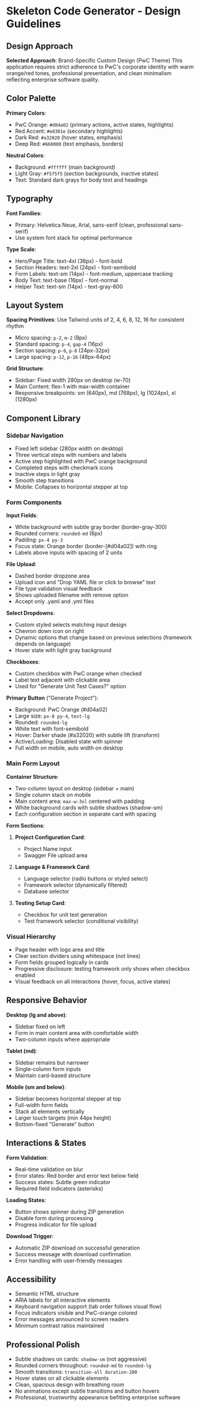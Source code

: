 # Skeleton Code Generator - Design Guidelines

## Design Approach
**Selected Approach**: Brand-Specific Custom Design (PwC Theme)
This application requires strict adherence to PwC's corporate identity with warm orange/red tones, professional presentation, and clean minimalism reflecting enterprise software quality.

## Color Palette
**Primary Colors**:
- PwC Orange: `#d04a02` (primary actions, active states, highlights)
- Red Accent: `#e0301e` (secondary highlights)
- Dark Red: `#a32020` (hover states, emphasis)
- Deep Red: `#660000` (text emphasis, borders)

**Neutral Colors**:
- Background: `#ffffff` (main background)
- Light Gray: `#f5f5f5` (section backgrounds, inactive states)
- Text: Standard dark grays for body text and headings

## Typography
**Font Families**: 
- Primary: Helvetica Neue, Arial, sans-serif (clean, professional sans-serif)
- Use system font stack for optimal performance

**Type Scale**:
- Hero/Page Title: text-4xl (36px) - font-bold
- Section Headers: text-2xl (24px) - font-semibold
- Form Labels: text-sm (14px) - font-medium, uppercase tracking
- Body Text: text-base (16px) - font-normal
- Helper Text: text-sm (14px) - text-gray-600

## Layout System
**Spacing Primitives**: Use Tailwind units of 2, 4, 6, 8, 12, 16 for consistent rhythm
- Micro spacing: `p-2`, `m-2` (8px)
- Standard spacing: `p-4`, `gap-4` (16px)
- Section spacing: `p-6`, `p-8` (24px-32px)
- Large spacing: `p-12`, `p-16` (48px-64px)

**Grid Structure**:
- Sidebar: Fixed width 280px on desktop (w-70)
- Main Content: flex-1 with max-width container
- Responsive breakpoints: sm (640px), md (768px), lg (1024px), xl (1280px)

## Component Library

### Sidebar Navigation
- Fixed left sidebar (280px width on desktop)
- Three vertical steps with numbers and labels
- Active step highlighted with PwC orange background
- Completed steps with checkmark icons
- Inactive steps in light gray
- Smooth step transitions
- Mobile: Collapses to horizontal stepper at top

### Form Components
**Input Fields**:
- White background with subtle gray border (border-gray-300)
- Rounded corners: `rounded-md` (6px)
- Padding: `px-4 py-3`
- Focus state: Orange border (border-[#d04a02]) with ring
- Labels above inputs with spacing of 2 units

**File Upload**:
- Dashed border dropzone area
- Upload icon and "Drop YAML file or click to browse" text
- File type validation visual feedback
- Shows uploaded filename with remove option
- Accept only .yaml and .yml files

**Select Dropdowns**:
- Custom styled selects matching input design
- Chevron down icon on right
- Dynamic options that change based on previous selections (framework depends on language)
- Hover state with light gray background

**Checkboxes**:
- Custom checkbox with PwC orange when checked
- Label text adjacent with clickable area
- Used for "Generate Unit Test Cases?" option

**Primary Button** ("Generate Project"):
- Background: PwC Orange (#d04a02)
- Large size: `px-8 py-4`, `text-lg`
- Rounded: `rounded-lg`
- White text with font-semibold
- Hover: Darker shade (#a32020) with subtle lift (transform)
- Active/Loading: Disabled state with spinner
- Full width on mobile, auto width on desktop

### Main Form Layout
**Container Structure**:
- Two-column layout on desktop (sidebar + main)
- Single column stack on mobile
- Main content area: `max-w-3xl` centered with padding
- White background cards with subtle shadows (shadow-sm)
- Each configuration section in separate card with spacing

**Form Sections**:
1. **Project Configuration Card**:
   - Project Name input
   - Swagger File upload area

2. **Language & Framework Card**:
   - Language selector (radio buttons or styled select)
   - Framework selector (dynamically filtered)
   - Database selector

3. **Testing Setup Card**:
   - Checkbox for unit test generation
   - Test framework selector (conditional visibility)

### Visual Hierarchy
- Page header with logo area and title
- Clear section dividers using whitespace (not lines)
- Form fields grouped logically in cards
- Progressive disclosure: testing framework only shows when checkbox enabled
- Visual feedback on all interactions (hover, focus, active states)

## Responsive Behavior
**Desktop (lg and above)**:
- Sidebar fixed on left
- Form in main content area with comfortable width
- Two-column inputs where appropriate

**Tablet (md)**:
- Sidebar remains but narrower
- Single-column form inputs
- Maintain card-based structure

**Mobile (sm and below)**:
- Sidebar becomes horizontal stepper at top
- Full-width form fields
- Stack all elements vertically
- Larger touch targets (min 44px height)
- Bottom-fixed "Generate" button

## Interactions & States
**Form Validation**:
- Real-time validation on blur
- Error states: Red border and error text below field
- Success states: Subtle green indicator
- Required field indicators (asterisks)

**Loading States**:
- Button shows spinner during ZIP generation
- Disable form during processing
- Progress indicator for file upload

**Download Trigger**:
- Automatic ZIP download on successful generation
- Success message with download confirmation
- Error handling with user-friendly messages

## Accessibility
- Semantic HTML structure
- ARIA labels for all interactive elements
- Keyboard navigation support (tab order follows visual flow)
- Focus indicators visible and PwC-orange colored
- Error messages announced to screen readers
- Minimum contrast ratios maintained

## Professional Polish
- Subtle shadows on cards: `shadow-sm` (not aggressive)
- Rounded corners throughout: `rounded-md` to `rounded-lg`
- Smooth transitions: `transition-all duration-200`
- Hover states on all clickable elements
- Clean, spacious design with breathing room
- No animations except subtle transitions and button hovers
- Professional, trustworthy appearance befitting enterprise software